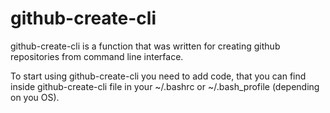 # github-create-cli

github-create-cli is a function that was written for creating github repositories from command line interface. 

To start using github-create-cli you need to add code, that you can find inside github-create-cli file in your ~/.bashrc
or ~/.bash_profile (depending on you OS).



